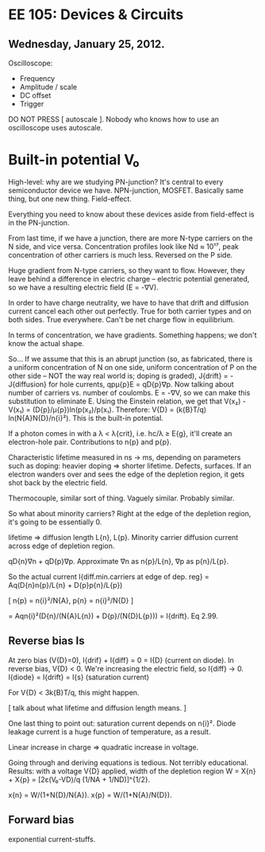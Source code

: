 EE 105: Devices & Circuits
==========================
Wednesday, January 25, 2012.
----------------------------

Oscilloscope:
 * Frequency
 * Amplitude / scale
 * DC offset
 * Trigger

DO NOT PRESS [ autoscale ]. Nobody who knows how to use an oscilloscope
uses autoscale.

Built-in potential V₀
======================

High-level: why are we studying PN-junction? It's central to every
semiconductor device we have. NPN-junction, MOSFET. Basically same thing,
but one new thing. Field-effect.

Everything you need to know about these devices aside from field-effect is
in the PN-junction.

From last time, if we have a junction, there are more N-type carriers on
the N side, and vice versa. Concentration profiles look like Nd ≈ 10¹⁷,
peak concentration of other carriers is much less. Reversed on the P side.

Huge gradient from N-type carriers, so they want to flow. However, they
leave behind a difference in electric charge – electric potential
generated, so we have a resulting electric field (E = -∇V).

In order to have charge neutrality, we have to have that drift and
diffusion current cancel each other out perfectly. True for both carrier
types and on both sides. True everywhere. Can't be net charge flow in
equilibrium.

In terms of concentration, we have gradients. Something happens; we don't
know the actual shape.

So... If we assume that this is an abrupt junction (so, as fabricated,
there is a uniform concentration of N on one side, uniform concentration of
P on the other side – NOT the way real world is; doping is graded),
J{drift} = -J{diffusion} for hole currents, qpμ{p}E = qD{p}∇p. Now talking
about number of carriers vs. number of coulombs. E = -∇V, so we can make
this substitution to eliminate E. Using the Einstein relation, we get that
V(x₂) - V(x₁) = (D{p}/μ{p})ln(p(x₂)/p(x₁). Therefore: V{D} = (k{B}T/q)
ln(N{A}N{D}/n{i}²). This is the built-in potential.

If a photon comes in with a λ < λ{crit}, i.e. hc/λ ≥ E{g}, it'll create an
electron-hole pair. Contributions to n{p} and p{p}.

Characteristic lifetime measured in ns → ms, depending on parameters such
as doping: heavier doping ⇒ shorter lifetime. Defects, surfaces. If an
electron wanders over and sees the edge of the depletion region, it gets
shot back by the electric field.

Thermocouple, similar sort of thing. Vaguely similar. Probably similar.

So what about minority carriers? Right at the edge of the depletion region,
it's going to be essentially 0.

lifetime ⇒ diffusion length L{n}, L{p}. Minority carrier diffusion current
across edge of depletion region.

qD{n}∇n + qD{p}∇p. Approximate ∇n as n{p}/L{n}, ∇p as p{n}/L{p}.

So the actual current I{diff.min.carriers at edge of dep. reg} =
Aq(D{n}n{p}/L{n} + D{p}p{n}/L{p})

[ n{p} = n{i}²/N{A}, p{n} = n{i}²/N{D} ]

= Aqn{i}²(D{n}/(N{A}L{n}) + D{p}/(N{D}L{p})) = I{drift}. Eq 2.99.

Reverse bias Is
---------------

At zero bias (V{D}=0), I{drif} + I{diff} = 0 = I{D} (current on diode). In
reverse bias, V{D} < 0. We're increasing the electric field, so I{diff} →
0. I{diode} = I{drift} = I{s} (saturation current)

For V{D} < 3k{B}T/q, this might happen.

[ talk about what lifetime and diffusion length means. ]

One last thing to point out: saturation current depends on n{i}². Diode
leakage current is a huge function of temperature, as a result.

Linear increase in charge ⇒ quadratic increase in voltage.

Going through and deriving equations is tedious. Not terribly
educational. Results: with a voltage V{D} applied, width of the depletion
region W = X{n} + X{p} = [2ε(V₀-VD)/q (1/NA + 1/ND)]^{1/2}.

x{n} = W/(1+N{D}/N{A}). x{p} = W/(1+N{A}/N{D}).

Forward bias
------------

exponential current-stuffs.
